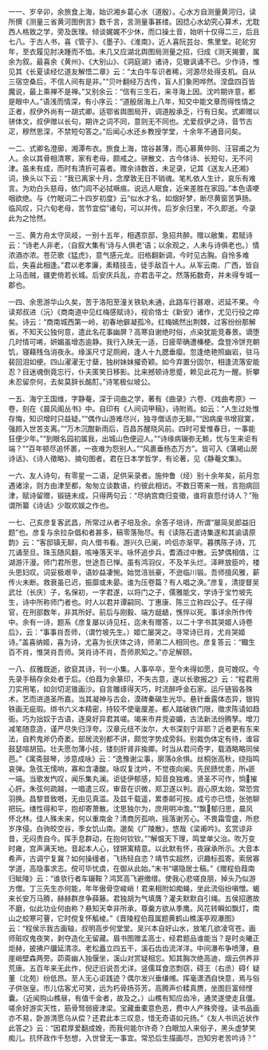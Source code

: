 <!-- { "loadSidebar": true } -->
一一、岁辛卯，余旅食上海，始识湘乡葛心水（道殷）。心水方自测量黄河归，读所撰《测量三省黄河图例言》数千言，言测量事甚缕。因捻心水幼究心算术，尤耽西人格致之学，旁及医理。倾谈娓娓不少休，而口操土音，始听十仅得二三，后且七八。于古人书，喜《管子》、《墨子》、《淮南》，近人喜阮芸台、焦里堂。砣砣穷年，至衣履见肘决踵而不恤。未几又应湖北舆图局测量之招，归成《测天揭要，属余为叙。最喜余《黄州》、《大别山》、《洞庭湖》诸诗，见辙讽诵不已。少作诗，惟见其《长夏读经忆道友解悟二章》云：“太白牛车识者稀，河源尽处得支机。自从三宿空桑后，不信人间有是非。”“贝叶翻经万古传，盲人扪象罔哗然。涅盘四百皆魔说，最上乘禅不是禅。”又别余云：“信有三生石，来寻海上因。沈吟期许意，都是眼中人。”语浅而情深，有小序云：“道殷居海上八年，知交中能文章而得性情之正者，叔伊外尚有一胡式卿。适鄂省舆图局开，调道殷承乏，行有日矣。式卿赠以骈体文，叔伊赠以长句，期许之词不同，意则无不同也。尤爱叔伊之诗，音节古疋，穆然思深，不禁短句答之。”后闻心水还乡教授学堂，十余年不通音问矣。

一二、式卿名澄廓，湘潭布衣。旅食上海，馆谷甚薄，而心慕黄仲则、汪容甫之为人。余以其骨相清寒，家有老母，颇戒之。骈散文、古今体诗、长短句，无不问津。虽未有成，而时有清折可喜者。赠余诗数首，未足录，记其《送友人还湘》词，换头以下云：“我已离家十月，念摩敦无日不销魂。笔札依人生计，哀乐有难言。为劝白头慈母，依门闾不必拭噘痕。说远人眠食，近来差胜在家园。”本色语哽咽欲绝。与《竹眠词二十四岁初度》云“似水才名，如烟好梦，断尽黄窗苦笋肠。临风叹，只六旬老母，苦节宜偿”诸句，可以并传。后岁余归里，不久即逝。今录此为之怆然。

一三、黄方舟太守凤岐，一别十五年，相遇京邸，急招共醉。赠以敝集，君赋诗云：“诗老人非老，（自叙大集有‘诗与人俱老’语；以余观之，人未与诗俱老也。）情浓酒亦浓。苍茫歌《猛虎》，意气感元龙。旧格翻新调，今时见古胸。自怜多难后，失喜此相逢。”君以老孝廉，素精技击，徒手敌百十人。从军云南、广西，皆自上马击贼，疆吏倚若长城。后安庆兵乱，亦君击平之。然落拓数奇，并未得专城一郡也。

一四、余思游华山久矣，苦于洛阳至潼关铁轨未通，此路车行甚艰，迟延不果。今读郑叔进（沅）《商南道中见红梅感赋诗》，视俞恪士《新安》诸作，尤见行役之瘁矣。诗云：“商南城西第一岭，初春地僻凝孤冷。红梅嫣然出荆棘，过客纷纷那解省。不知天公独何意，遣此名花事幽屏？高寒自谢绝时俗，点染犹能竞春景。谪堕几时情可唏，妍媚虽增态逾静。我行入陕无一适，日疲荦确遭榛梗。盘登冷饼充朝饥，寝藉残刍消夜永。缘溪尺寸足厕阙，逢人十九腮垂瘿。忽逢绝艳照幽岩，驻马裴回泪如绠。四山濯濯无寸蘖，独树妹妹擢奇颖。如今弃置分固尔，相逢流落安能忍？目迷魂倒竟忘行，仆夫匿笑日移影。比来撼顿诗思蹙，赖见此花为一醒。折攀未忍留奈何，去矣莫辞长酩酊。”诗笔极似坡公。

一五、海宁王国维，字静菴，深于词曲之学，著有《曲录》六卷、《戏曲考原》一卷，刻在《晨风阁丛书》中。自印有《人间词甲稿》，诗附焉。如云：“人生过处惟存悔，知识增时只益疑。”“偶作山游难尽兴，独寻僧话亦无聊。”“因病废书增寂寞，强颜入世苦支离。”“万木沉酣新雨后，百昌苏醒晓风前。四时可爱惟春日，一事能狂便少年。”“到眼名园初属我，出城山色便迎人。”“诗缘病辍弥无赖，忧与生来讵有端？”“百年顿尽追怀裹，一夜难为怨别人。”“风裹垂杨态万方”。皆可入《蒲褐山房诗话》、《诗人徵略》、摘句图者。君在日本学哲学，有论著，见《静菴文集》。

一六、友人诗句，有零星一二语，足供采录者。施仲鲁（烃）别十余年矣，前月忽遇诸涂，则方由津至都，匆匆立谈数语，约彼此相访。不数日寄来一贱，言抱病回津，赋诗留赠，锻链未成，只得两句云：“尽纳宫商归变徵，谁将哀怨付诗人？”殆谓所纂《诗话》少取欢娱之作也。

一七、己亥彦复客武昌，所常过从者子培及余。余答子培诗，所谓“屡简吴郎益旧题”也。彦复与余拉杂倡和者甚多，稿零落殆尽。有《读陈石遣诗集遂和其谕请原韵》云：“客邸镇无聊，向人借书看。游兴久已阑，吟侣亦渐罕。暮携陈子诗，兀兀诵至旦。珠玉随风翻，咳唾落天半。咏怀追步兵，耆酒过中散。云梦偶相值，江湖游汗漫。师门君所思，世途吾已惮。虽有鸿羽仪，不及羊头烂。泽畔放臣吟，楼头思妇叹。词妥极艰辛，语妙益凄惋。始觉涪翁豪，不逊临川锻。吾师擅风雅，薪传火未断。救衰虽已迟，振靡或未晏。谁为压卷篇？有人唱之涣。”彦复，清提督吴武壮（长庆）子，名保初，一字君遂，以将门之子，儒雅能文，学诗于宝竹坡先生，诗中所称师门者也。时人以君并谭嗣同、丁惠康、陈三立称四公子。任子得官，在刑部数年，非其所好。前后与刚毅、端方龃龉，憔悴以死。事详余所作传中。余有一诗，题系《彦复屡以诗见枉，迄未有赠答，以二十字书其哭姬人诗卷后》，云：“事事肖吾师，（谓竹坡先生。）姬亡屡哭之。寻常诗已肖，尤肖哭姬诗。”盖喜纳姬，喜为诗，尤喜为长庆体之诗，师弟二人相同也。彦复答云：“鲰生百不肖，惟哭肖吾师。哭肖诗不肖，吾师夙知之。”亦足解颐。

一八、叔雅既逝，欲裒其诗，刊一小集。人事卒卒，至今未得如愿，良可娩叹。今先录手稿存余处者于后。《伯葭为余篆印，不失古意，遂以长歌报之》云：“程君用刀实用笔，如剑切泥锥画沙。自言雕琢得天巧，时流醉呼金石家。运斤链锻各殊术，艺而进道圣所嘉。当其凝神与古会，漠碑秦碣生光华。悬针垂露体态异，银钩铁画无疵瑕。绑书六义本精密，持较不使毫厘差。都人踏破铁门限，徵求陈请如趋衙。巧为拙奴于古语，逐臭好异君其嗟。竭来市井竞姿媚，古法新法纷腾孥。增刀减笔随意造，谨严尽失归浮夸。汉章元纽不汝尔，大书深刻宁非耶？近者更有东来法，自矜鬼斧仍奇袤。部居流别都不讲，颇觉字势成旁斜。别裁伪体定有待，谁容鼓瑟喧胡笳。壮夫愿勿薄小技，镂刻肝肾非揄揶。时当从君问奇字，载酒略略同侯芭。”《寓斋鼓琴，涉意成咏》云：“逸豫谢尘事，廓落余惧。丝桐张高秋，绕指鸣哀弹。急弦无懦响，寡和含凄酸。咏叹复沈吟，不觉夜向阑。先民赜忧患，所匪一端。当歌发忾叹，闻乐集丸澜。讵徒伊郁感，知音良独难。贤圣不可作，惝摧心肝。朱弦何疏越，一唱遣三叹。审音在识微，郑卫遂以判。遐心原太始，常恐宫羽换。昌黎昔致嘅，无由见真滥。及兹千载遥，累黍邮可按。成亏亦已悟，张弛聊把玩。缮性得和平，抱却寄萧散。沈思独尔为，庶用明冲澹。”“飘郁归思，晨风怀北林。佳人殊未来，何以重南金？清商厉孤响，摇落谢芳心。不畏霜雪盛，所悲岁序侵。白驹皎空谷，季女饥山南。邈矣《广陵散》，悠哉《梁甫吟》。玄赏谅非昔，无闷贵自今。挥手息群动，在抱何钦钦。”“解愠天下理，鸣堂单父治。吹万变时雍，宫声满天地。音起本人心，铿锵寓精意。以此默有怀，夜寐承所示。大音本希声，古调宁复冀？如何操缦者，飞扬轻自恣？靖节实超然，识趣标孤寄。索居寡学道，高隐事求志。傥可毕忧虞，在御从此始。”末书“堪隐居士稿。”《赠程伯葭南归眦陵》云：“谁欤行者车辍鞍？鸿冥高飞避缴缯。使我心悲嗟良朋，掉头乃似游方僧。丁三先生亦何能，年年傲骨空峻峭！君来相附如痴蝇，坐此流俗纷嗔憎。蝎来长安万马腾，赫赫群彦争薛藤。君独胡为气填膺？灌夫默默自引绳。五侯招邀故不磨，似此功业何由称？悬知天幸非所承，尊羹方欲从季鹰。风花转瞬如飘灯，南山之蛟寒可罾，它时傥复怀觚棱。”《晋陵程伯葭属题黄鹤山樵溪亭观瀑图》云：“程侯示我古画轴，叔明高步何堂堂。吴兴本自好山水，放笔几欲凌穹苍。画师赃叹鬼夜笑，剥夺造化无留藏。眉书图赠孟高士，经君题品谁能当？是时炎曦正炬赫，披拂户牖延清凉。老松矗立四五干，溪石齿齿流洋洋。中间瀑布争喷薄，悬崖峭壁森两旁。茆斋幽人独偃坐，溪山对赏疑相忘。知其胸次绝高迪，烟云供养非荒唐。五百年来无此作，倪迂旧说吾尤详。竖儒耳食恣剽窃，碍王（右丞）碍亻疑董（北苑）纷低昂。至人无心讵践迹？偶尔发兴垂缣缃。挥毫潇洒自快意，焉与俗子供张皇。市儿估客尤可笑，远为朽骨扬芬芳。高腾声价糅真赝，坐图巨富倾悭囊。（近闻购山樵昼，有值千金者，故及之。）山樵有知应齿冷，通灵遂使走且僵。嗟余好游实天性，筋骨驽弱疲津梁。宝藏垂橐意色恶，费中人产殊旁徨。读书品画亦不易，卧游清愿乌从偿？还君此本三叹息，惜无奇语如元扬。”《友人书讯近状作此答之》云：“因君厚爱翻成娩，而我何能尔许奇？白眼加人来俗子，黑头虚梦笑痴儿。抗怀政作千愁想，入世曾无一事宜。常恐后生描画尽，岂知穷老苦吟诗？”

